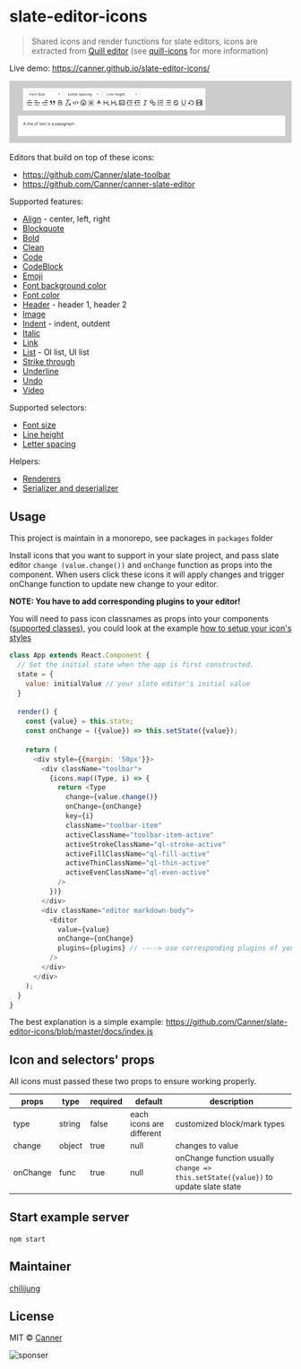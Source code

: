 # slate-editor-icons

> Shared icons and render functions for slate editors, icons are extracted from [Quill editor](https://quilljs.com/) (see [quill-icons](https://github.com/Canner/quill-icons) for more information)

Live demo: https://canner.github.io/slate-editor-icons/

![Demo](./docs/demo.png)

Editors that build on top of these icons:

- https://github.com/Canner/slate-toolbar
- https://github.com/Canner/canner-slate-editor

Supported features:

- [Align](./packages/slate-icon-align) - center, left, right
- [Blockquote](./packages/slate-icon-blockquote)
- [Bold](./packages/slate-icon-bold)
- [Clean](./packages/slate-icon-clean)
- [Code](./packages/slate-icon-code)
- [CodeBlock](./packages/slate-icon-codeblock)
- [Emoji](./packages/slate-icon-emoji)
- [Font background color](./packages/slate-icon-fontbgcolor)
- [Font color](./packages/slate-icon-fontcolor)
- [Header](./packages/slate-icon-header) - header 1, header 2
- [Image](./packages/slate-icon-image)
- [Indent](./packages/slate-icon-indent) - indent, outdent
- [Italic](./packages/slate-icon-italic)
- [Link](./packages/slate-icon-link)
- [List](./packages/slate-icon-list) - Ol list, Ul list
- [Strike through](./packages/slate-icon-strikethrough)
- [Underline](./packages/slate-icon-underline)
- [Undo](./packages/slate-icon-undo)
- [Video](./packages/slate-icon-video)

Supported selectors:

- [Font size](./packages/slate-select-fontsize)
- [Line height](./packages/slate-select-lineheight)
- [Letter spacing](./packages/slate-select-letterspacing)

Helpers:

- [Renderers](./packages/slate-editor-renderer)
- [Serializer and deserializer](./packages/slate-editor-html)

## Usage

This project is maintain in a monorepo, see packages in `packages` folder

Install icons that you want to support in your slate project, and pass slate editor `change (value.change())` and `onChange` function as props into the component. When users click these icons it will apply changes and trigger onChange function to update new change to your editor.

**NOTE: You have to add corresponding plugins to your editor!**

You will need to pass icon classnames as props into your components ([supported classes](https://github.com/Canner/quill-icons#props)), you could look at the example [how to setup your icon's styles](https://github.com/Canner/slate-editor-icons/blob/master/docs/style.css) 

```js
class App extends React.Component {
  // Set the initial state when the app is first constructed.
  state = {
    value: initialValue // your slate editor's initial value
  }

  render() {
    const {value} = this.state;
    const onChange = ({value}) => this.setState({value});

    return (
      <div style={{margin: '50px'}}>
        <div className="toolbar">
          {icons.map((Type, i) => {
            return <Type
              change={value.change()}
              onChange={onChange}
              key={i}
              className="toolbar-item"
              activeClassName="toolbar-item-active"
              activeStrokeClassName="ql-stroke-active"
              activeFillClassName="ql-fill-active"
              activeThinClassName="ql-thin-active"
              activeEvenClassName="ql-even-active"
            />
          })}
        </div>
        <div className="editor markdown-body">
          <Editor
            value={value}
            onChange={onChange}
            plugins={plugins} // ----> use corresponding plugins of your selected icons, for example `Bold` icon use `BoldPlugin`
          />
        </div>
      </div>
    );
  }
}
```


The best explanation is a simple example: https://github.com/Canner/slate-editor-icons/blob/master/docs/index.js

## Icon and selectors' props

All icons must passed these two props to ensure working properly.

| **props** | **type** | **required** | **default** | **description**  |
|-----------|----------|--------------|-------------|------------------|
| type     | string   | false        | each icons are different  | customized block/mark types |
| change     | object   | true        | null          | changes to value |
| onChange  | func   | true         | null         | onChange function usually `change => this.setState({value})` to update slate state  |

## Start example server

```
npm start
```

## Maintainer

[chilijung](https://github.com/chilijung)

## License

MIT © [Canner](https://github.com/Canner)

![sponser](https://user-images.githubusercontent.com/26116324/37811196-a437d930-2e93-11e8-97d8-0653ace2a46d.png)
